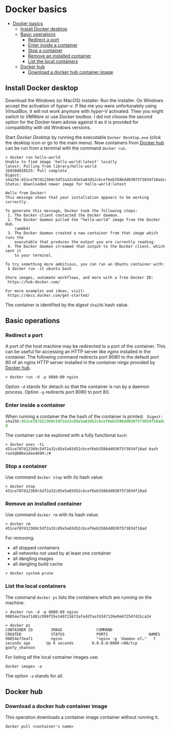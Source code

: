 # Docker basics

- [Docker basics](#docker-basics)
  - [Install Docker desktop](#install-docker-desktop)
  - [Basic operations](#basic-operations)
    - [Redirect a port](#redirect-a-port)
    - [Enter inside a container](#enter-inside-a-container)
    - [Stop a container](#stop-a-container)
    - [Remove an installed container](#remove-an-installed-container)
    - [List the local containers](#list-the-local-containers)
  - [Docker hub](#docker-hub)
    - [Download a docker hub container image](#download-a-docker-hub-container-image)

## Install Docker desktop

Download the Windows (or MacOS) installer. Run the installer. On Windows accept the activation of *hyper-v*. If like me you were unfortunately using *VirtualBox*, it will not work anymore with *hyper-V* activated. Then you might switch to *VMWare* or use *Docker toolbox*. I did not choose the second option for the Docker team advise against it as it is provided for compatibility with old Windows versions.

Start *Docker Desktop* by running the executable `Docker Desktop.exe` (click the desktop icon or go to the main menu). Now containers from [Docker hub](https://www.docker.com/products/docker-hub) can be run from a terminal with the command `docker run`.
```
> docker run hello-world
Unable to find image 'hello-world:latest' locally
latest: Pulling from library/hello-world
1b930d010525: Pull complete
Digest: sha256:451ce787d12369c5df2a32c85e5a03d52cbcef6eb3586dd03075f3034f10adcd
Status: Downloaded newer image for hello-world:latest

Hello from Docker!
This message shows that your installation appears to be working correctly.

To generate this message, Docker took the following steps:
 1. The Docker client contacted the Docker daemon.
 2. The Docker daemon pulled the "hello-world" image from the Docker Hub.
    (amd64)
 3. The Docker daemon created a new container from that image which runs the
    executable that produces the output you are currently reading.
 4. The Docker daemon streamed that output to the Docker client, which sent it
    to your terminal.

To try something more ambitious, you can run an Ubuntu container with:
 $ docker run -it ubuntu bash

Share images, automate workflows, and more with a free Docker ID:
 https://hub.docker.com/

For more examples and ideas, visit:
 https://docs.docker.com/get-started/
```
The container is identified by the *digest* `sha256` hash value.

## Basic operations

### Redirect a port

A port of the host machine may be redirected to a port of the container. This can be useful for accessing an HTTP server like *nginx* installed in the container. The following command redirects port 8080 to the default port 80 of an nginx HTTP server installed in the container *ningx* provided by [Docker hub](https://www.docker.com/products/docker-hub).
```
> docker run -d -p 8080:80 nginx
```
Option `-d` stands for detach so that the container is run by a daemon process. Option `-p` redirects port 8080 to port 80.

### Enter inside a container

When running a container the the hash of the container is printed:
<code>
Digest: sha256:<span style="color:green">451ce787d12369c5df2a32c85e5a03d52cbcef6eb3586dd03075f3034f10adcd</span>
</code>

The container can be explored with a fully functional `bash`:
```
> docker exec -ti 451ce787d12369c5df2a32c85e5a03d52cbcef6eb3586dd03075f3034f10ad bash
root@886e1dee4699:/#
```

### Stop a container

Use command `docker stop` with its hash value:
```
> docker stop 451ce787d12369c5df2a32c85e5a03d52cbcef6eb3586dd03075f3034f10ad
```

### Remove an installed container

Use command `docker rm` with its hash value:
```
> docker rm 451ce787d12369c5df2a32c85e5a03d52cbcef6eb3586dd03075f3034f10ad
```

For removing:
- all stopped containers
- all networks not used by at least one container
- all dangling images
- all dangling build cache
```
> docker system prune
```

### List the local containers

The command `docker ps` lists the containers which are running on the machine:
```
> docker run -d -p 8080:80 nginx
98854e73ea71d81c999f55e149721672afedd7aa7d347126e0e672547431ca24

> docker ps
CONTAINER ID        IMAGE               COMMAND                  CREATED             STATUS              PORTS                  NAMES
98854e73ea71        nginx               "nginx -g 'daemon of…"   7 seconds ago       Up 6 seconds        0.0.0.0:8080->80/tcp   goofy_shannon
```

For listing *all* the local container images use:
```
docker images -a
```
The option `-a` stands for all.

## Docker hub

### Download a docker hub container image

This operation downloads a container image container without running it.
```
docker pull <container's name>
```

